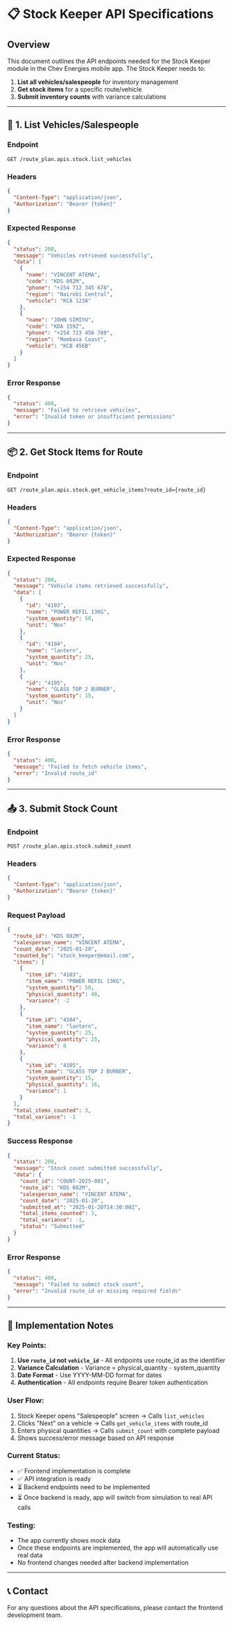 # 📋 Stock Keeper API Specifications

## Overview
This document outlines the API endpoints needed for the Stock Keeper module in the Chev Energies mobile app. The Stock Keeper needs to:
1. **List all vehicles/salespeople** for inventory management
2. **Get stock items** for a specific route/vehicle
3. **Submit inventory counts** with variance calculations

---

## 🚗 1. List Vehicles/Salespeople

### Endpoint
```
GET /route_plan.apis.stock.list_vehicles
```

### Headers
```json
{
  "Content-Type": "application/json",
  "Authorization": "Bearer {token}"
}
```

### Expected Response
```json
{
  "status": 200,
  "message": "Vehicles retrieved successfully",
  "data": [
    {
      "name": "VINCENT ATEMA",
      "code": "KDS 082M",
      "phone": "+254 712 345 678",
      "region": "Nairobi Central",
      "vehicle": "KCA 123A"
    },
    {
      "name": "JOHN SIMIYU",
      "code": "KDA 159Z",
      "phone": "+254 723 456 789",
      "region": "Mombasa Coast",
      "vehicle": "KCB 456B"
    }
  ]
}
```

### Error Response
```json
{
  "status": 400,
  "message": "Failed to retrieve vehicles",
  "error": "Invalid token or insufficient permissions"
}
```

---

## 📦 2. Get Stock Items for Route

### Endpoint
```
GET /route_plan.apis.stock.get_vehicle_items?route_id={route_id}
```

### Headers
```json
{
  "Content-Type": "application/json",
  "Authorization": "Bearer {token}"
}
```

### Expected Response
```json
{
  "status": 200,
  "message": "Vehicle items retrieved successfully",
  "data": [
    {
      "id": "4103",
      "name": "POWER REFIL 13KG",
      "system_quantity": 50,
      "unit": "Nos"
    },
    {
      "id": "4104",
      "name": "lantern",
      "system_quantity": 25,
      "unit": "Nos"
    },
    {
      "id": "4105",
      "name": "GLASS TOP 2 BURNER",
      "system_quantity": 15,
      "unit": "Nos"
    }
  ]
}
```

### Error Response
```json
{
  "status": 400,
  "message": "Failed to fetch vehicle items",
  "error": "Invalid route_id"
}
```

---

## 📤 3. Submit Stock Count

### Endpoint
```
POST /route_plan.apis.stock.submit_count
```

### Headers
```json
{
  "Content-Type": "application/json",
  "Authorization": "Bearer {token}"
}
```

### Request Payload
```json
{
  "route_id": "KDS 082M",
  "salesperson_name": "VINCENT ATEMA",
  "count_date": "2025-01-20",
  "counted_by": "stock_keeper@email.com",
  "items": [
    {
      "item_id": "4103",
      "item_name": "POWER REFIL 13KG",
      "system_quantity": 50,
      "physical_quantity": 48,
      "variance": -2
    },
    {
      "item_id": "4104",
      "item_name": "lantern",
      "system_quantity": 25,
      "physical_quantity": 25,
      "variance": 0
    },
    {
      "item_id": "4105",
      "item_name": "GLASS TOP 2 BURNER",
      "system_quantity": 15,
      "physical_quantity": 16,
      "variance": 1
    }
  ],
  "total_items_counted": 3,
  "total_variance": -1
}
```

### Success Response
```json
{
  "status": 200,
  "message": "Stock count submitted successfully",
  "data": {
    "count_id": "COUNT-2025-001",
    "route_id": "KDS 082M",
    "salesperson_name": "VINCENT ATEMA",
    "count_date": "2025-01-20",
    "submitted_at": "2025-01-20T14:30:00Z",
    "total_items_counted": 3,
    "total_variance": -1,
    "status": "Submitted"
  }
}
```

### Error Response
```json
{
  "status": 400,
  "message": "Failed to submit stock count",
  "error": "Invalid route_id or missing required fields"
}
```

---

## 🔧 Implementation Notes

### Key Points:
1. **Use `route_id` not `vehicle_id`** - All endpoints use route_id as the identifier
2. **Variance Calculation** - Variance = physical_quantity - system_quantity
3. **Date Format** - Use YYYY-MM-DD format for dates
4. **Authentication** - All endpoints require Bearer token authentication

### User Flow:
1. Stock Keeper opens "Salespeople" screen → Calls `list_vehicles`
2. Clicks "Next" on a vehicle → Calls `get_vehicle_items` with route_id
3. Enters physical quantities → Calls `submit_count` with complete payload
4. Shows success/error message based on API response

### Current Status:
- ✅ Frontend implementation is complete
- ✅ API integration is ready
- ⏳ Backend endpoints need to be implemented
- ⏳ Once backend is ready, app will switch from simulation to real API calls

### Testing:
- The app currently shows mock data
- Once these endpoints are implemented, the app will automatically use real data
- No frontend changes needed after backend implementation

---

## 📞 Contact
For any questions about the API specifications, please contact the frontend development team. 
